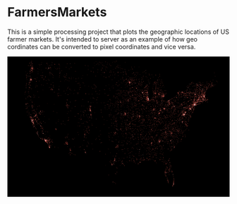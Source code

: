 # FarmersMarkets
This is a simple processing project that plots the geographic locations of US farmer markets. It's intended to server as an example of how geo cordinates can be converted to pixel coordinates and vice versa.

![FarmersMarkets Screenshot](screenshot.png "FarmersMarkets Screenshot")

